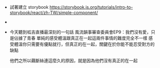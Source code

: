 - 試著建立 storybook
  https://storybook.js.org/tutorials/intro-to-storybook/react/zh-TW/simple-component/
-
- 今天聽到呱吉直播最深刻的一句話
  風流韻事審查委員會EP9：我們沒有愛，只是佔據了青春
  單純的感受體溫跟真正在一起這兩件事情的難度完全不一樣
  感受體溫你只需要有優點就行，但真正的在一起，關鍵在於你能不能忍受對方的缺點
  
  
  他們之所以藕斷絲連這麼久的原因，就是因為他們沒有真正的在一起